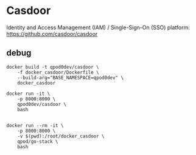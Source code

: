 # Casdoor

Identity and Access Management (IAM) / Single-Sign-On (SSO) platform: https://github.com/casdoor/casdoor

## debug

```shell
docker build -t qpod0dev/casdoor \
    -f docker_casdoor/Dockerfile \
    --build-arg="BASE_NAMESPACE=qpod0dev" \
    docker_casdoor

docker run -it \
    -p 8000:8000 \
    qpod0dev/casdoor \
    bash


docker run --rm -it \
    -p 8000:8000 \
    -v $(pwd):/root/docker_casdoor \
    qpod/go-stack \
    bash
```
